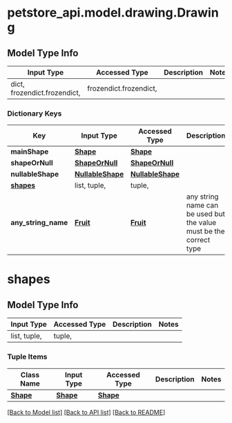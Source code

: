 # petstore_api.model.drawing.Drawing

## Model Type Info
Input Type | Accessed Type | Description | Notes
------------ | ------------- | ------------- | -------------
dict, frozendict.frozendict,  | frozendict.frozendict,  |  | 

### Dictionary Keys
Key | Input Type | Accessed Type | Description | Notes
------------ | ------------- | ------------- | ------------- | -------------
**mainShape** | [**Shape**](Shape.md) | [**Shape**](Shape.md) |  | [optional] 
**shapeOrNull** | [**ShapeOrNull**](ShapeOrNull.md) | [**ShapeOrNull**](ShapeOrNull.md) |  | [optional] 
**nullableShape** | [**NullableShape**](NullableShape.md) | [**NullableShape**](NullableShape.md) |  | [optional] 
**[shapes](#shapes)** | list, tuple,  | tuple,  |  | [optional] 
**any_string_name** | [**Fruit**](Fruit.md) | [**Fruit**](Fruit.md) | any string name can be used but the value must be the correct type | [optional] 

# shapes

## Model Type Info
Input Type | Accessed Type | Description | Notes
------------ | ------------- | ------------- | -------------
list, tuple,  | tuple,  |  | 

### Tuple Items
Class Name | Input Type | Accessed Type | Description | Notes
------------- | ------------- | ------------- | ------------- | -------------
[**Shape**](Shape.md) | [**Shape**](Shape.md) | [**Shape**](Shape.md) |  | 

[[Back to Model list]](../../README.md#documentation-for-models) [[Back to API list]](../../README.md#documentation-for-api-endpoints) [[Back to README]](../../README.md)

